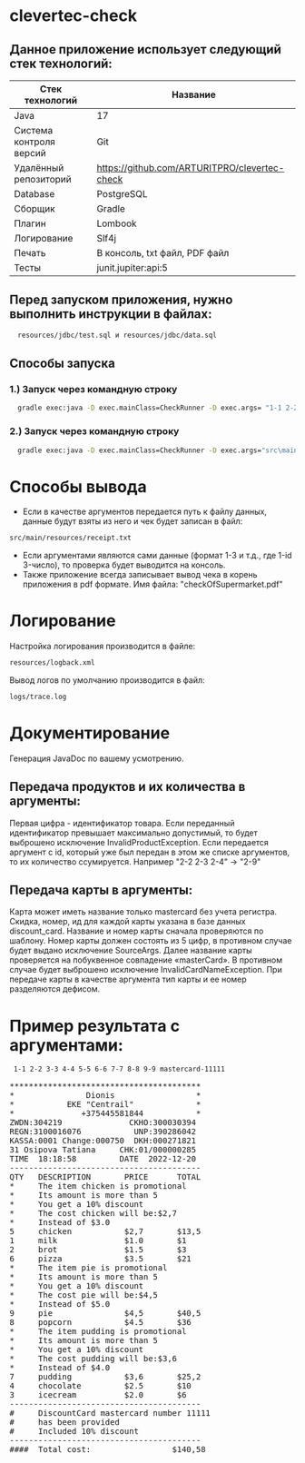 # clevertec-check

## Данное приложение использует следующий стек технологий:

| Стек технологий         | Название                                      |
|-------------------------|-----------------------------------------------|
| Java                    | 17                                            |
| Система контроля версий | Git                                           |    
| Удалённый репозиторий   | https://github.com/ARTURITPRO/clevertec-check |
| Database                | PostgreSQL                                    |
 | Сборщик                 | Gradle                                        |
| Плагин                  | Lombook                                       |
| Логирование             | Slf4j                                         |   
| Печать                  | В консоль, txt файл, PDF файл                 |
| Тесты                   | junit.jupiter:api:5                           |

## Перед запуском приложения, нужно выполнить инструкции в файлах:  
```sh
  resources/jdbc/test.sql и resources/jdbc/data.sql 
```
  ## Способы запуска
 ### 1.) Запуск через командную строку
```sh
  gradle exec:java -D exec.mainClass=CheckRunner -D exec.args= "1-1 2-2 3-3 4-4 5-5 6-6 7-7 8-8 9-9 mastercard-11111"
```
 ### 2.) Запуск через командную строку   
```sh 
  gradle exec:java -D exec.mainClass=CheckRunner -D exec.args="src\main\resources\data.txt"
```
 # Способы вывода
- Если в качестве аргументов передается путь к файлу данных, данные будут взяты из него и чек будет записан в  файл: 
 ```sh   
 src/main/resources/receipt.txt
 ``` 
 - Если аргументами являются сами данные (формат 1-3 и т.д., где 1-id 3-число), то проверка будет выводится на консоль.
 - Также приложение всегда записывает вывод чека в корень приложения в pdf формате. Имя файла:  "checkOfSupermarket.pdf"
# Логирование
  Настройка логирования производится в файле: 
 ```sh  
resources/logback.xml
 ```
  Вывод логов по умолчанию производится в файл:   
```sh 
logs/trace.log
```  
# Документирование
   Генерация JavaDoc по вашему усмотрению.
 ## Передача продуктов и их количества в аргументы:   
  Первая цифра - идентификатор товара. Если переданный идентификатор превышает максимально допустимый, то будет
  выброшено исключение InvalidProductException. Если передается аргумент с id, который уже был передан в этом же списке 
  аргументов, то их количество ссумируется. Например "2-2 2-3 2-4" -> "2-9"
 ## Передача карты в аргументы:
 Карта может иметь название только  mastercard без учета регистра. Скидка, номер, ид  для каждой карты указана в базе 
 данных discount_card. Название и номер карты сначала проверяются по шаблону.  Номер  карты должен состоять из 5 цифр, 
 в противном случае будет выдано исключение SourceArgs. Далее название карты  проверяется на  побуквенное совпадение 
 «masterCard». В противном случае будет выброшено исключение  InvalidCardNameException.  При передаче карты в качестве 
 аргумента тип карты и ее номер разделяются дефисом.
 # Пример результата с аргументами:
```sh  
 1-1 2-2 3-3 4-4 5-5 6-6 7-7 8-8 9-9 mastercard-11111
```
<pre>
****************************************
*               Dionis                 *
*           EKE "Centrail"             *
*              +375445581844           *
ZWDN:304219              CKHO:300030394
REGN:3100016076           UNP:390286042
KASSA:0001 Change:000750  DKH:000271821
31 Osipova Tatiana     CHK:01/000000285
TIME  18:18:58		   DATE  2022-12-20
----------------------------------------
QTY   DESCRIPTION       PRICE      TOTAL
*     The item chicken is promotional
*     Its amount is more than 5
*     You get a 10% discount 
*     The cost chicken will be:$2,7
*     Instead of $3.0        
5     chicken           $2,7       $13,5     
1     milk              $1.0       $1        
2     brot              $1.5       $3        
6     pizza             $3.5       $21       
*     The item pie is promotional
*     Its amount is more than 5
*     You get a 10% discount 
*     The cost pie will be:$4,5
*     Instead of $5.0        
9     pie               $4,5       $40,5     
8     popcorn           $4.5       $36       
*     The item pudding is promotional
*     Its amount is more than 5
*     You get a 10% discount 
*     The cost pudding will be:$3,6
*     Instead of $4.0        
7     pudding           $3,6       $25,2     
4     chocolate         $2.5       $10       
3     icecream          $2.0       $6        
----------------------------------------
#	  DiscountCard mastercard number 11111
#	  has been provided
#	  Included 10% discount
----------------------------------------
####  Total cost:                 $140,58
</pre>
